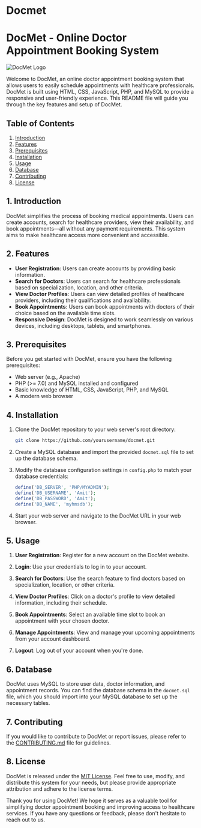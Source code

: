 # Docmet
# DocMet - Online Doctor Appointment Booking System

![DocMet Logo](docmet-logo.png)

Welcome to DocMet, an online doctor appointment booking system that allows users to easily schedule appointments with healthcare professionals. DocMet is built using HTML, CSS, JavaScript, PHP, and MySQL to provide a responsive and user-friendly experience. This README file will guide you through the key features and setup of DocMet.

## Table of Contents

1. [Introduction](#introduction)
2. [Features](#features)
3. [Prerequisites](#prerequisites)
4. [Installation](#installation)
5. [Usage](#usage)
6. [Database](#database)
7. [Contributing](#contributing)
8. [License](#license)

## 1. Introduction

DocMet simplifies the process of booking medical appointments. Users can create accounts, search for healthcare providers, view their availability, and book appointments—all without any payment requirements. This system aims to make healthcare access more convenient and accessible.

## 2. Features

- **User Registration**: Users can create accounts by providing basic information.
- **Search for Doctors**: Users can search for healthcare professionals based on specialization, location, and other criteria.
- **View Doctor Profiles**: Users can view detailed profiles of healthcare providers, including their qualifications and availability.
- **Book Appointments**: Users can book appointments with doctors of their choice based on the available time slots.
- **Responsive Design**: DocMet is designed to work seamlessly on various devices, including desktops, tablets, and smartphones.

## 3. Prerequisites

Before you get started with DocMet, ensure you have the following prerequisites:

- Web server (e.g., Apache)
- PHP (>= 7.0) and MySQL installed and configured
- Basic knowledge of HTML, CSS, JavaScript, PHP, and MySQL
- A modern web browser

## 4. Installation

1. Clone the DocMet repository to your web server's root directory:

   ```bash
   git clone https://github.com/yourusername/docmet.git
   ```

2. Create a MySQL database and import the provided `docmet.sql` file to set up the database schema.

3. Modify the database configuration settings in `config.php` to match your database credentials:

   ```php
   define('DB_SERVER', 'PHP/MYADMIN');
   define('DB_USERNAME', 'Amit');
   define('DB_PASSWORD', 'Amit');
   define('DB_NAME', 'myhmsdb');
   ```

4. Start your web server and navigate to the DocMet URL in your web browser.

## 5. Usage

1. **User Registration**: Register for a new account on the DocMet website.

2. **Login**: Use your credentials to log in to your account.

3. **Search for Doctors**: Use the search feature to find doctors based on specialization, location, or other criteria.

4. **View Doctor Profiles**: Click on a doctor's profile to view detailed information, including their schedule.

5. **Book Appointments**: Select an available time slot to book an appointment with your chosen doctor.

6. **Manage Appointments**: View and manage your upcoming appointments from your account dashboard.

7. **Logout**: Log out of your account when you're done.

## 6. Database

DocMet uses MySQL to store user data, doctor information, and appointment records. You can find the database schema in the `docmet.sql` file, which you should import into your MySQL database to set up the necessary tables.

## 7. Contributing

If you would like to contribute to DocMet or report issues, please refer to the [CONTRIBUTING.md](CONTRIBUTING.md) file for guidelines.

## 8. License

DocMet is released under the [MIT License](LICENSE). Feel free to use, modify, and distribute this system for your needs, but please provide appropriate attribution and adhere to the license terms.

Thank you for using DocMet! We hope it serves as a valuable tool for simplifying doctor appointment booking and improving access to healthcare services. If you have any questions or feedback, please don't hesitate to reach out to us.
